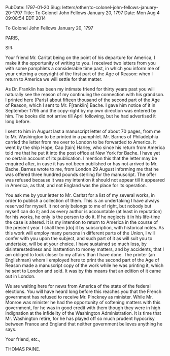 PubDate: 1797-01-20
Slug: letters/other/to-colonel-john-fellows-january-20-1797
Title: To Colonel John Fellows  January 20, 1797
Date: Mon Aug  4 09:08:54 EDT 2014

   To Colonel John Fellows  January 20, 1797

   PARIS,

   SIR:

   Your friend Mr. Caritat being on the point of his departure for America, I
   make it the opportunity of writing to you. I received two letters from you
   with some pamphlets a considerable time past, in which you inform me of
   your entering a copyright of the first part of the Age of Reason: when I
   return to America we will settle for that matter.

   As Dr. Franklin has been my intimate friend for thirty years past you will
   naturally see the reason of my continuing the connection with his
   grandson. I printed here (Paris) about fifteen thousand of the second part
   of the Age of Reason, which I sent to Mr. F[ranklin] Bache. I gave him
   notice of it in September 1795 and the copy-right by my own direction was
   entered by him. The books did not arrive till April following, but he had
   advertised it long before.

   I sent to him in August last a manuscript letter of about 70 pages, from
   me to Mr. Washington to be printed in a pamphlet. Mr. Barnes of
   Philadelphia carried the letter from me over to London to be forwarded to
   America. It went by the ship Hope, Cap [tain] Harley, who since his return
   from America told me that he put it into the post office at New York for
   Bache. I have yet no certain account of its publication. I mention this
   that the letter may be enquired after, in case it has not been published
   or has not arrived to Mr. Bache. Barnes wrote to me, from London 29 August
   informing me that he was offered three hundred pounds sterling for the
   manuscript. The offer was refused because it was my intention it should
   not appear till it appeared in America, as that, and not England was the
   place for its operation.

   You ask me by your letter to Mr. Caritat for a list of my several works,
   in order to publish a collection of them. This is an undertaking I have
   always reserved for myself. It not only belongs to me of right, but nobody
   but myself can do it; and as every author is accountable (at least in
   reputation) for his works, he only is the person to do it. If he neglects
   it in his life-time the case is altered. It is my intention to return to
   America in the course of the present year. I shall then [do] it by
   subscription, with historical notes. As this work will employ many persons
   in different parts of the Union, I will confer with you upon the subject,
   and such part of it as will suit you to undertake, will be at your choice.
   I have sustained so much loss, by disinterestedness and inattention to
   money matters, and by accidents, that I am obliged to look closer to my
   affairs than I have done. The printer (an Englishman) whom I employed here
   to print the second part of the Age of Reason made a manuscript copy of
   the work while he was printing it, which he sent to London and sold. It
   was by this means that an edition of it came out in London.

   We are waiting here for news from America of the state of the federal
   elections. You will have heard long before this reaches you that the
   French government has refused to receive Mr. Pinckney as minister. While
   Mr. Monroe was minister he had the opportunity of softening matters with
   this government, for he was in good credit with them though they were in
   high indignation at the infidelity of the Washington Administration. It is
   time that Mr. Washington retire, for he has played off so much prudent
   hypocrisy between France and England that neither government believes
   anything he says.

   Your friend, etc.,

   THOMAS PAINE.


